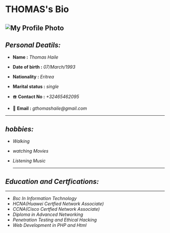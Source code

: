 
# THOMAS's Bio

![My Profile Photo](https://avatars0.githubusercontent.com/u/59530856?s=460&v=4)
---

## **_Personal Deatils:_**

* **Name :** *_Thomas Haile_*
  
* **Date of birth :** _07/March/1993_
  
* **Nationality :** _Eritrea_  
* **Marital status :** _single_
* :telephone: **Contact No :** _+32465462095_ 
* :e-mail: **Email :** _gthomashaile@gmail.com_




---
## _hobbies:_

- _Walking_
- _watching Movies_
- _Listening Music_

  ---
 ## _Education and Certfications:_
 
  ---
- _Bsc In Information Technology_
- _HCNA(Huawei Certfied Network Associate)_
- _CCNA(Cisco Certfied Network Associate)_
- _Diploma in Advanced Networking_
- _Penetration Testing and Ethical Hacking_
- _Web Development in PHP and Html_

